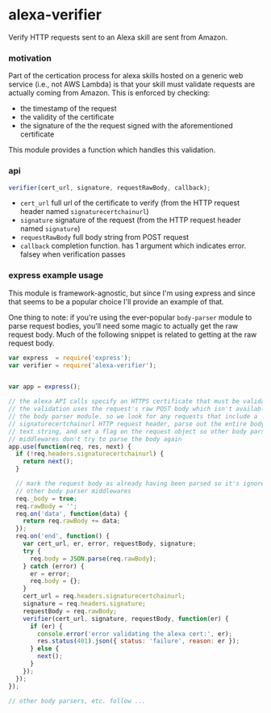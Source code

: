 # alexa-verifier
Verify HTTP requests sent to an Alexa skill are sent from Amazon.


### motivation
Part of the certication process for alexa skills hosted on a generic web service (i.e., not AWS Lambda) is that your skill must validate requests are actually coming from Amazon. This is enforced by checking:

* the timestamp of the request
* the validity of the certificate
* the signature of the the request signed with the aforementioned certificate

This module provides a function which handles this validation.


### api

```javascript
verifier(cert_url, signature, requestRawBody, callback);
```

* `cert_url`  full url of the certificate to verify (from the HTTP request header named `signaturecertchainurl`)
* `signature` signature of the request (from the HTTP request header named `signature`)
* `requestRawBody`  full body string from POST request
* `callback`  completion function. has 1 argument which indicates error. falsey when verification passes


### express example usage

This module is framework-agnostic, but since I'm using express and since that seems to be a popular choice I'll 
provide an example of that.

One thing to note: if you're using the ever-popular `body-parser` module to parse request bodies, you'll need some
magic to actually get the raw request body. Much of the following snippet is related to getting at the raw request body.


```javascript
var express  = require('express');
var verifier = require('alexa-verifier');


var app = express();

// the alexa API calls specify an HTTPS certificate that must be validated.
// the validation uses the request's raw POST body which isn't available from
// the body parser module. so we look for any requests that include a
// signaturecertchainurl HTTP request header, parse out the entire body as a
// text string, and set a flag on the request object so other body parser
// middlewares don't try to parse the body again
app.use(function(req, res, next) {
  if (!req.headers.signaturecertchainurl) {
    return next();
  }

  // mark the request body as already having been parsed so it's ignored by
  // other body parser middlewares
  req._body = true;
  req.rawBody = '';
  req.on('data', function(data) {
    return req.rawBody += data;
  });
  req.on('end', function() {
    var cert_url, er, error, requestBody, signature;
    try {
      req.body = JSON.parse(req.rawBody);
    } catch (error) {
      er = error;
      req.body = {};
    }
    cert_url = req.headers.signaturecertchainurl;
    signature = req.headers.signature;
    requestBody = req.rawBody;
    verifier(cert_url, signature, requestBody, function(er) {
      if (er) {
        console.error('error validating the alexa cert:', er);
        res.status(401).json({ status: 'failure', reason: er });
      } else {
        next();
      }
    });
  });
});

// other body parsers, etc. follow ...
```
